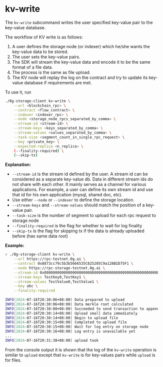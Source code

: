 # kv-write

The `kv-write` subcommand writes the user specified key-value pair to the key-value database.

The workflow of KV write is as follows:

1. A user defines the storage node (or indexer) which he/she wants the key-value data to be stored.
2. The user sets the key-value pairs.
3. The SDK will stream the key-value data and encode it to be the same format of a file data.
4. The process is the same as file upload.
5. The KV node will replay the log on the contract and try to update its key-value database if requirements are met.

To use it, run

```bash
./0g-storage-client kv-write \
    --url <blockchain_rpc> \
    --contract <flow_contract> \
    --indexer <indexer_rpc> \
    --node <storage_node_rpcs_separated_by_comma> \
    --stream-id <stream-id> \
    --stream-keys <keys_separated_by_comma> \
    --stream-values <values_separated_by_comma> \
    --task-size <segment_count_in_single_rpc_request> \
    --key <private_key> \
    --expected-replica <n_replica> \
    (--finality-required) \
    (--skip-tx)
```

**Explanation:**

* `--stream-id` is the stream id defined by the user. A stream id can be considered as a separate key-value db. Data in different stream ids do not share with each other. It mainly serves as a channel for various applications. For example, a user can define its own stream id and use that id for his own application (mysql, shared doc, etc).
* Use either `--node` or `--indexer` to define the storage location.
* `--stream-keys` and `--stream-values` should match the position of a key-value pair.
* `--task-size` is the number of segment to upload for each rpc request to storage node
* `--finality-required` is the flag for whether to wait for log finality
* `--skip-tx` is the flag for skipping tx if the data is already uploaded before (has same data root)

**Example:**

```bash
> ./0g-storage-client kv-write \
    --url https://rpc-testnet.0g.ai \
    --contract 0x8873cc79c5b3b5666535C825205C9a128B1D75F1 \
    --node https://rpc-storage-testnet.0g.ai \
    --stream-id 0x000000000000000000000000000000000000000000000000000000000000f2bd \
    --stream-keys TestKey0,TestKey1 \
    --stream-values TestValue0,TestValue1 \
    --key abc \
    --finality-required
    
INFO[2024-07-16T20:30:06+08:00] Data prepared to upload                       chunks=1 segments=1 size=142
INFO[2024-07-16T20:30:06+08:00] Data merkle root calculated                   root=0x679d54e08a4c330dd52805355f7fd727ce5d61c3d1a801f628c872bc2963db36
INFO[2024-07-16T20:30:08+08:00] Succeeded to send transaction to append log entry  hash=0x14b5995b4f04eaa0fdf8fc427756e873492be3e5300cf0d5b0da13c078f71ed0
INFO[2024-07-16T20:30:14+08:00] Upload small data immediately                
INFO[2024-07-16T20:30:14+08:00] Begin to upload file                          nodeNum=1 segNum=1
INFO[2024-07-16T20:30:15+08:00] Completed to upload file                      duration=576.900965ms segNum=1
INFO[2024-07-16T20:30:15+08:00] Wait for log entry on storage node            finality=true root=0x679d54e08a4c330dd52805355f7fd727ce5d61c3d1a801f628c872bc2963db36
INFO[2024-07-16T20:30:16+08:00] Log entry is unavailable yet                 
...                    
INFO[2024-07-16T20:31:38+08:00] upload took                                   duration=1m31.538677319s
```

From the console output it is shown that the log of the `kv-write` operation is similar to `upload` except that `kv-write` is for key-values pairs while `upload` is for files.
